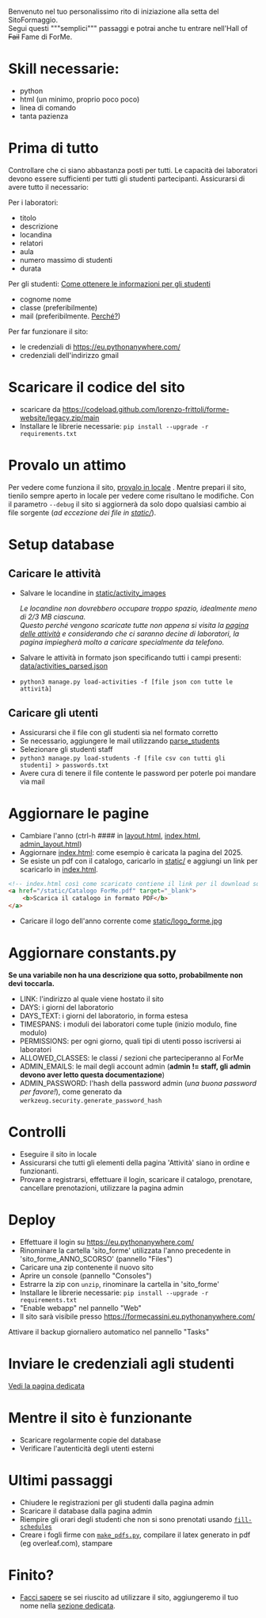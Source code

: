 Benvenuto nel tuo personalissimo rito di iniziazione alla setta del SitoFormaggio. \
Segui questi """semplici""" passaggi e potrai anche tu entrare nell'Hall of ~~Fail~~ Fame di ForMe.

# Skill necessarie:
- python
- html (un minimo, proprio poco poco)
- linea di comando
- tanta pazienza

# Prima di tutto
Controllare che ci siano abbastanza posti per tutti. Le capacità dei laboratori devono essere sufficienti per tutti gli studenti partecipanti.
Assicurarsi di avere tutto il necessario:

Per i laboratori:
- titolo
- descrizione
- locandina
- relatori
- aula
- numero massimo di studenti
- durata

Per gli studenti:
[Come ottenere le informazioni per gli studenti](studenti.md)
- cognome nome
- classe (preferibilmente)
- mail (preferibilmente. [Perché?](invio_credenziali.md))

Per far funzionare il sito:
- le credenziali di https://eu.pythonanywhere.com/
- credenziali dell'indirizzo gmail

# Scaricare il codice del sito
- scaricare da <https://codeload.github.com/lorenzo-frittoli/forme-website/legacy.zip/main>
- Installare le librerie necessarie: `pip install --upgrade -r requirements.txt`

# Provalo un attimo
Per vedere come funziona il sito, [provalo in locale](README.md#testing) .
Mentre prepari il sito, tienilo sempre aperto in locale per vedere come risultano le modifiche. Con il parametro `--debug` il sito si aggiornerà da solo dopo qualsiasi cambio ai file sorgente (*ad eccezione dei file in [static/](../static/)*).

# Setup database
## Caricare le attività
- Salvare le locandine in [static/activity_images](../static/activity_images/)

    *Le locandine non dovrebbero occupare troppo spazio, idealmente meno di 2/3 MB ciascuna.\
    Questo perché vengono scaricate tutte non appena si visita la [pagina delle attività](attivita.md) e considerando che ci saranno decine di laboratori, la pagina impiegherà molto a caricare specialmente da telefono.*
- Salvare le attività in formato json specificando tutti i campi presenti: [data/activities_parsed.json](../data/activities_parsed.json)
- `python3 manage.py load-activities -f [file json con tutte le attività]`

## Caricare gli utenti
- Assicurarsi che il file con gli studenti sia nel formato corretto
- Se necessario, aggiungere le mail utilizzando [parse_students](parse_students)
- Selezionare gli studenti staff
- `python3 manage.py load-students -f [file csv con tutti gli studenti] > passwords.txt`
- Avere cura di tenere il file contente le password per poterle poi mandare via mail

# Aggiornare le pagine
- Cambiare l'anno (ctrl-h #### in [layout.html](../templates/layout.html), [index.html](../templates/index.html), [admin_layout.html](../templates/admin_layout.html))
- Aggiornare [index.html](../templates/index.html): come esempio è caricata la pagina del 2025.
- Se esiste un pdf con il catalogo, caricarlo in [static/](../static/) e aggiungi un link per scaricarlo in [index.html](../templates/index.html).
```html
<!-- index.html così come scaricato contiene il link per il download sotto il logo di ForMe: -->
<a href="/static/Catalogo ForMe.pdf" target="_blank">
    <b>Scarica il catalogo in formato PDF</b>
</a>
```
- Caricare il logo dell'anno corrente come [static/logo_forme.jpg](../static/logo_forme.jpg)

# Aggiornare constants.py
**Se una variabile non ha una descrizione qua sotto, probabilmente non devi toccarla.**
- LINK: l'indirizzo al quale viene hostato il sito
- DAYS: i giorni del laboratorio
- DAYS_TEXT: i giorni del laboratorio, in forma estesa
- TIMESPANS: i moduli dei laboratori come tuple (inizio modulo, fine modulo)
- PERMISSIONS: per ogni giorno, quali tipi di utenti posso iscriversi ai laboratori
- ALLOWED_CLASSES: le classi / sezioni che parteciperanno al ForMe
- ADMIN_EMAILS: le mail degli account admin (**admin != staff, gli admin devono aver letto questa documentazione**)
- ADMIN_PASSWORD: l'hash della password admin (*una buona password per favore!*), come generato da `werkzeug.security.generate_password_hash`

# Controlli
- Eseguire il sito in locale
- Assicurarsi che tutti gli elementi della pagina 'Attività' siano in ordine e funzionanti.
- Provare a registrarsi, effettuare il login, scaricare il catalogo, prenotare, cancellare prenotazioni, utilizzare la pagina admin

# Deploy

- Effettuare il login su https://eu.pythonanywhere.com/
- Rinominare la cartella 'sito_forme' utilizzata l'anno precedente in 'sito_forme_ANNO_SCORSO' (pannello "Files")
- Caricare una zip contenente il nuovo sito
- Aprire un console (pannello "Consoles")
- Estrarre la zip con `unzip`, rinominare la cartella in 'sito_forme'
- Installare le librerie necessarie: `pip install --upgrade -r requirements.txt`
- "Enable webapp" nel pannello "Web"
- Il sito sarà visibile presso https://formecassini.eu.pythonanywhere.com/

Attivare il backup giornaliero automatico nel pannello "Tasks"

# Inviare le credenziali agli studenti
[Vedi la pagina dedicata](send_emails.md)

# Mentre il sito è funzionante
- Scaricare regolarmente copie del database
- Verificare l'autenticità degli utenti esterni

# Ultimi passaggi
- Chiudere le registrazioni per gli studenti dalla pagina admin
- Scaricare il database dalla pagina admin
- Riempire gli orari degli studenti che non si sono prenotati usando [`fill-schedules`](cli.md)
- Creare i fogli firme con [`make_pdfs.py`](../make_pdfs.py), compilare il latex generato in pdf (eg overleaf.com), stampare

# Finito?
- [Facci sapere](README.md#contribute--contact-us) se sei riuscito ad utilizzare il sito, aggiungeremo il tuo nome nella [sezione dedicata](README.md#deployed-by).
